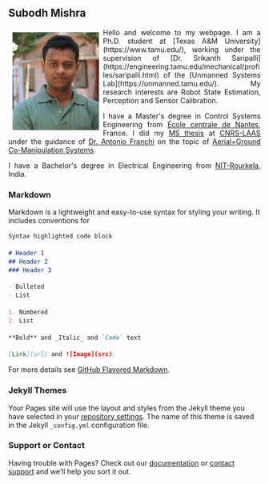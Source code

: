 ## Subodh Mishra 

<img style="float: left;" src="images/personalpic.jpg">
<div style="text-align: justify">
Hello and welcome to my webpage. I am a Ph.D. student at [Texas A&M University](https://www.tamu.edu/), working under the supervision of [Dr. Srikanth Saripalli](https://engineering.tamu.edu/mechanical/profiles/saripalli.html) of the [Unmanned Systems Lab](https://unmanned.tamu.edu/).  My research interests are Robot State Estimation, Perception and Sensor Calibration. 

I have a Master's degree in Control Systems Engineering from [École centrale de Nantes](https://www.ec-nantes.fr/), France. I did my [MS thesis](https://github.com/SubMishMar/SubMishMar.github.io/blob/master/thesis/Master_Internship_Report_MISHRA_Subodh%5BRevised%5D.pdf) at [CNRS-LAAS](https://www.laas.fr/public/en) under the guidance of [Dr. Antonio Franchi](https://homepages.laas.fr/afranchi/robotics/?q=node/1) on the topic of [Aerial+Ground Co-Manipulation Systems](https://youtu.be/o9xmPYNPfRE).

I have a Bachelor's degree in Electrical Engineering from [NIT-Rourkela](http://www.nitrkl.ac.in/), India. </div>

### Markdown

Markdown is a lightweight and easy-to-use syntax for styling your writing. It includes conventions for

```markdown
Syntax highlighted code block

# Header 1
## Header 2
### Header 3

- Bulleted
- List

1. Numbered
2. List

**Bold** and _Italic_ and `Code` text

[Link](url) and ![Image](src)
```

For more details see [GitHub Flavored Markdown](https://guides.github.com/features/mastering-markdown/).

### Jekyll Themes

Your Pages site will use the layout and styles from the Jekyll theme you have selected in your [repository settings](https://github.com/SubMishMar/SubMishMar.github.io/settings). The name of this theme is saved in the Jekyll `_config.yml` configuration file.

### Support or Contact

Having trouble with Pages? Check out our [documentation](https://help.github.com/categories/github-pages-basics/) or [contact support](https://github.com/contact) and we’ll help you sort it out.
